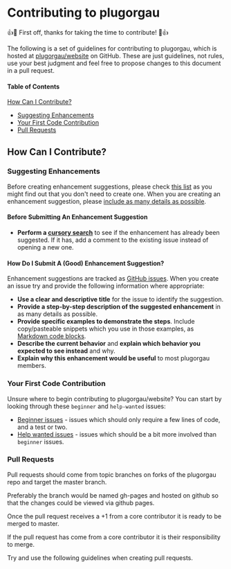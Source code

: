 # Contributing to plugorgau

:+1::tada: First off, thanks for taking the time to contribute! :tada::+1:

The following is a set of guidelines for contributing to plugorgau, which is hosted at [plugorgau/website](https://github.com/plugorgau/website) on GitHub.
These are just guidelines, not rules, use your best judgment and feel free to propose changes to this document in a pull request.

#### Table of Contents

[How Can I Contribute?](#how-can-i-contribute)
  * [Suggesting Enhancements](#suggesting-enhancements)
  * [Your First Code Contribution](#your-first-code-contribution)
  * [Pull Requests](#pull-requests)

## How Can I Contribute?

### Suggesting Enhancements

Before creating enhancement suggestions, please check [this list](#before-submitting-an-enhancement-suggestion) as you might find out that you don't need to create one. When you are creating an enhancement suggestion, please [include as many details as possible](#how-do-i-submit-a-good-enhancement-suggestion).

#### Before Submitting An Enhancement Suggestion

* **Perform a [cursory search](https://github.com/plugorgau/website/search?type=Issues)** to see if the enhancement has already been suggested. If it has, add a comment to the existing issue instead of opening a new one.

#### How Do I Submit A (Good) Enhancement Suggestion?

Enhancement suggestions are tracked as [GitHub issues](https://guides.github.com/features/issues/). When you create an issue try and provide the following information where appropriate:

* **Use a clear and descriptive title** for the issue to identify the suggestion.
* **Provide a step-by-step description of the suggested enhancement** in as many details as possible.
* **Provide specific examples to demonstrate the steps**. Include copy/pasteable snippets which you use in those examples, as [Markdown code blocks](https://help.github.com/articles/markdown-basics/#multiple-lines).
* **Describe the current behavior** and **explain which behavior you expected to see instead** and why.
* **Explain why this enhancement would be useful** to most plugorgau members.

### Your First Code Contribution

Unsure where to begin contributing to plugorgau/website? You can start by looking through these `beginner` and `help-wanted` issues:

* [Beginner issues][beginner] - issues which should only require a few lines of code, and a test or two.
* [Help wanted issues][help-wanted] - issues which should be a bit more involved than `beginner` issues.

### Pull Requests

Pull requests should come from topic branches on forks of the plugorgau repo and target the master branch.

Preferably the branch would be named gh-pages and hosted on github so that the changes could be viewed via github pages.

Once the pull request receives a +1 from a core contributor it is ready to be merged to master.

If the pull request has come from a core contributor it is their responsibility to merge.

Try and use the following guidelines when creating pull requests.

[beginner]:https://github.com/issues?utf8=%E2%9C%93&q=is%3Aopen+is%3Aissue+label%3Abeginner+repo%3Aplugorgau%2Fwebsite+sort%3Acomments-desc
[help-wanted]:https://github.com/issues?utf8=%E2%9C%93&q=is%3Aopen+is%3Aissue+label%3A"help+wanted"+repo%3Aplugorgau%2Fwebsite+sort%3Acomments-desc
